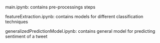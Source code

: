 
main.ipynb: contains pre-processings steps

featureExtraction.ipynb: contains models for different classification techniques

generalizedPredictionModel.ipynb: contains general model for predicting sentiment of a tweet
